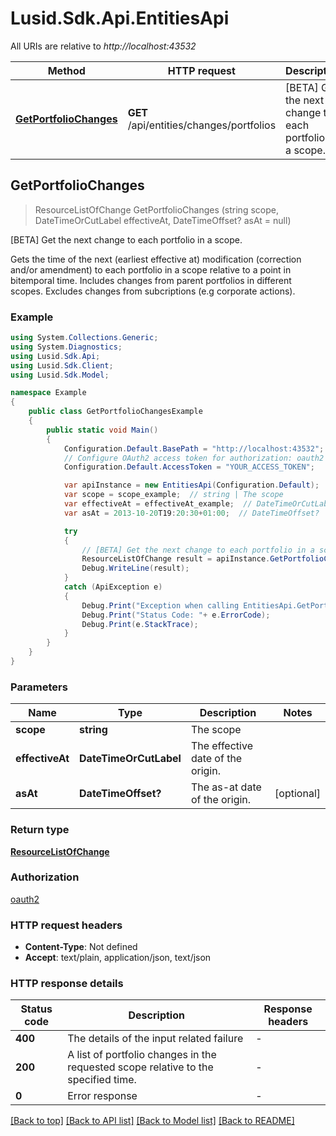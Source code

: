 # Lusid.Sdk.Api.EntitiesApi

All URIs are relative to *http://localhost:43532*

Method | HTTP request | Description
------------- | ------------- | -------------
[**GetPortfolioChanges**](EntitiesApi.md#getportfoliochanges) | **GET** /api/entities/changes/portfolios | [BETA] Get the next change to each portfolio in a scope.



## GetPortfolioChanges

> ResourceListOfChange GetPortfolioChanges (string scope, DateTimeOrCutLabel effectiveAt, DateTimeOffset? asAt = null)

[BETA] Get the next change to each portfolio in a scope.

Gets the time of the next (earliest effective at) modification (correction and/or amendment) to each portfolio in a scope relative to a point in bitemporal time.  Includes changes from parent portfolios in different scopes.  Excludes changes from subcriptions (e.g corporate actions).

### Example

```csharp
using System.Collections.Generic;
using System.Diagnostics;
using Lusid.Sdk.Api;
using Lusid.Sdk.Client;
using Lusid.Sdk.Model;

namespace Example
{
    public class GetPortfolioChangesExample
    {
        public static void Main()
        {
            Configuration.Default.BasePath = "http://localhost:43532";
            // Configure OAuth2 access token for authorization: oauth2
            Configuration.Default.AccessToken = "YOUR_ACCESS_TOKEN";

            var apiInstance = new EntitiesApi(Configuration.Default);
            var scope = scope_example;  // string | The scope
            var effectiveAt = effectiveAt_example;  // DateTimeOrCutLabel | The effective date of the origin.
            var asAt = 2013-10-20T19:20:30+01:00;  // DateTimeOffset? | The as-at date of the origin. (optional) 

            try
            {
                // [BETA] Get the next change to each portfolio in a scope.
                ResourceListOfChange result = apiInstance.GetPortfolioChanges(scope, effectiveAt, asAt);
                Debug.WriteLine(result);
            }
            catch (ApiException e)
            {
                Debug.Print("Exception when calling EntitiesApi.GetPortfolioChanges: " + e.Message );
                Debug.Print("Status Code: "+ e.ErrorCode);
                Debug.Print(e.StackTrace);
            }
        }
    }
}
```

### Parameters


Name | Type | Description  | Notes
------------- | ------------- | ------------- | -------------
 **scope** | **string**| The scope | 
 **effectiveAt** | **DateTimeOrCutLabel**| The effective date of the origin. | 
 **asAt** | **DateTimeOffset?**| The as-at date of the origin. | [optional] 

### Return type

[**ResourceListOfChange**](ResourceListOfChange.md)

### Authorization

[oauth2](../README.md#oauth2)

### HTTP request headers

- **Content-Type**: Not defined
- **Accept**: text/plain, application/json, text/json

### HTTP response details
| Status code | Description | Response headers |
|-------------|-------------|------------------|
| **400** | The details of the input related failure |  -  |
| **200** | A list of portfolio changes in the requested scope relative to the specified time. |  -  |
| **0** | Error response |  -  |

[[Back to top]](#)
[[Back to API list]](../README.md#documentation-for-api-endpoints)
[[Back to Model list]](../README.md#documentation-for-models)
[[Back to README]](../README.md)

